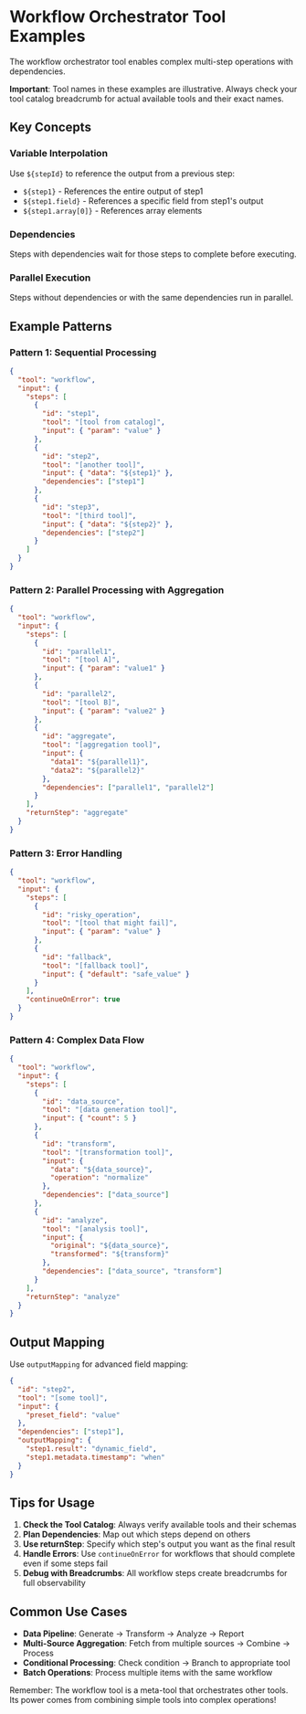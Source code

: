 # Workflow Orchestrator Tool Examples

The workflow orchestrator tool enables complex multi-step operations with dependencies.

**Important**: Tool names in these examples are illustrative. Always check your tool catalog breadcrumb for actual available tools and their exact names.

## Key Concepts

### Variable Interpolation
Use `${stepId}` to reference the output from a previous step:
- `${step1}` - References the entire output of step1
- `${step1.field}` - References a specific field from step1's output
- `${step1.array[0]}` - References array elements

### Dependencies
Steps with dependencies wait for those steps to complete before executing.

### Parallel Execution
Steps without dependencies or with the same dependencies run in parallel.

## Example Patterns

### Pattern 1: Sequential Processing
```json
{
  "tool": "workflow",
  "input": {
    "steps": [
      {
        "id": "step1",
        "tool": "[tool from catalog]",
        "input": { "param": "value" }
      },
      {
        "id": "step2",
        "tool": "[another tool]",
        "input": { "data": "${step1}" },
        "dependencies": ["step1"]
      },
      {
        "id": "step3",
        "tool": "[third tool]",
        "input": { "data": "${step2}" },
        "dependencies": ["step2"]
      }
    ]
  }
}
```

### Pattern 2: Parallel Processing with Aggregation
```json
{
  "tool": "workflow",
  "input": {
    "steps": [
      {
        "id": "parallel1",
        "tool": "[tool A]",
        "input": { "param": "value1" }
      },
      {
        "id": "parallel2",
        "tool": "[tool B]",
        "input": { "param": "value2" }
      },
      {
        "id": "aggregate",
        "tool": "[aggregation tool]",
        "input": {
          "data1": "${parallel1}",
          "data2": "${parallel2}"
        },
        "dependencies": ["parallel1", "parallel2"]
      }
    ],
    "returnStep": "aggregate"
  }
}
```

### Pattern 3: Error Handling
```json
{
  "tool": "workflow",
  "input": {
    "steps": [
      {
        "id": "risky_operation",
        "tool": "[tool that might fail]",
        "input": { "param": "value" }
      },
      {
        "id": "fallback",
        "tool": "[fallback tool]",
        "input": { "default": "safe_value" }
      }
    ],
    "continueOnError": true
  }
}
```

### Pattern 4: Complex Data Flow
```json
{
  "tool": "workflow",
  "input": {
    "steps": [
      {
        "id": "data_source",
        "tool": "[data generation tool]",
        "input": { "count": 5 }
      },
      {
        "id": "transform",
        "tool": "[transformation tool]",
        "input": { 
          "data": "${data_source}",
          "operation": "normalize"
        },
        "dependencies": ["data_source"]
      },
      {
        "id": "analyze",
        "tool": "[analysis tool]",
        "input": { 
          "original": "${data_source}",
          "transformed": "${transform}"
        },
        "dependencies": ["data_source", "transform"]
      }
    ],
    "returnStep": "analyze"
  }
}
```

## Output Mapping

Use `outputMapping` for advanced field mapping:

```json
{
  "id": "step2",
  "tool": "[some tool]",
  "input": {
    "preset_field": "value"
  },
  "dependencies": ["step1"],
  "outputMapping": {
    "step1.result": "dynamic_field",
    "step1.metadata.timestamp": "when"
  }
}
```

## Tips for Usage

1. **Check the Tool Catalog**: Always verify available tools and their schemas
2. **Plan Dependencies**: Map out which steps depend on others
3. **Use returnStep**: Specify which step's output you want as the final result
4. **Handle Errors**: Use `continueOnError` for workflows that should complete even if some steps fail
5. **Debug with Breadcrumbs**: All workflow steps create breadcrumbs for full observability

## Common Use Cases

- **Data Pipeline**: Generate → Transform → Analyze → Report
- **Multi-Source Aggregation**: Fetch from multiple sources → Combine → Process
- **Conditional Processing**: Check condition → Branch to appropriate tool
- **Batch Operations**: Process multiple items with the same workflow

Remember: The workflow tool is a meta-tool that orchestrates other tools. Its power comes from combining simple tools into complex operations!